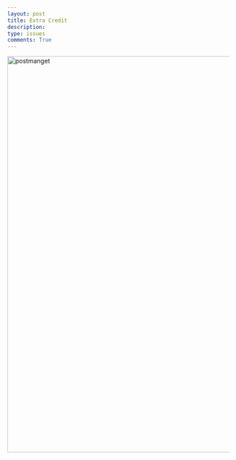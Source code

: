 ```yaml
---
layout: post
title: Extra Credit
description: 
type: issues
comments: True
---
```


<img src="{{site.baseurl}}/images/Q39.png" width="900" alt="postmanget">